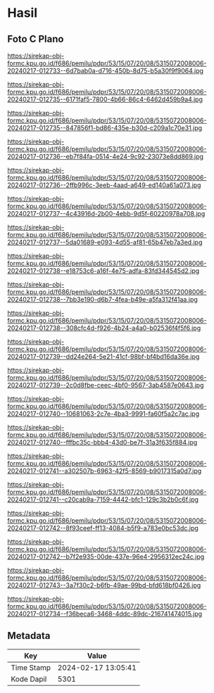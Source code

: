 # Hasil

## Foto C Plano

https://sirekap-obj-formc.kpu.go.id/f686/pemilu/pdpr/53/15/07/20/08/5315072008006-20240217-012733--6d7bab0a-d716-450b-8d75-b5a30f9f9064.jpg

https://sirekap-obj-formc.kpu.go.id/f686/pemilu/pdpr/53/15/07/20/08/5315072008006-20240217-012735--6171faf5-7800-4b66-86c4-6462d459b9a4.jpg

https://sirekap-obj-formc.kpu.go.id/f686/pemilu/pdpr/53/15/07/20/08/5315072008006-20240217-012735--847856f1-bd86-435e-b30d-c209a1c70e31.jpg

https://sirekap-obj-formc.kpu.go.id/f686/pemilu/pdpr/53/15/07/20/08/5315072008006-20240217-012736--eb7f84fa-0514-4e24-9c92-23073e8dd869.jpg

https://sirekap-obj-formc.kpu.go.id/f686/pemilu/pdpr/53/15/07/20/08/5315072008006-20240217-012736--2ffb996c-3eeb-4aad-a649-ed140a61a073.jpg

https://sirekap-obj-formc.kpu.go.id/f686/pemilu/pdpr/53/15/07/20/08/5315072008006-20240217-012737--4c43916d-2b00-4ebb-9d5f-60220978a708.jpg

https://sirekap-obj-formc.kpu.go.id/f686/pemilu/pdpr/53/15/07/20/08/5315072008006-20240217-012737--5da01689-e093-4d55-af81-65b47eb7a3ed.jpg

https://sirekap-obj-formc.kpu.go.id/f686/pemilu/pdpr/53/15/07/20/08/5315072008006-20240217-012738--e18753c6-a16f-4e75-adfa-83fd344545d2.jpg

https://sirekap-obj-formc.kpu.go.id/f686/pemilu/pdpr/53/15/07/20/08/5315072008006-20240217-012738--7bb3e190-d6b7-4fea-b49e-a5fa312f41aa.jpg

https://sirekap-obj-formc.kpu.go.id/f686/pemilu/pdpr/53/15/07/20/08/5315072008006-20240217-012738--308cfc4d-f926-4b24-a4a0-b02536f4f5f6.jpg

https://sirekap-obj-formc.kpu.go.id/f686/pemilu/pdpr/53/15/07/20/08/5315072008006-20240217-012739--dd24e264-5e21-41cf-98bf-bf4bd16da36e.jpg

https://sirekap-obj-formc.kpu.go.id/f686/pemilu/pdpr/53/15/07/20/08/5315072008006-20240217-012739--2c0d8fbe-ceec-4bf0-9567-3ab4587e0643.jpg

https://sirekap-obj-formc.kpu.go.id/f686/pemilu/pdpr/53/15/07/20/08/5315072008006-20240217-012740--10681063-2c7e-4ba3-9991-fa60f5a2c7ac.jpg

https://sirekap-obj-formc.kpu.go.id/f686/pemilu/pdpr/53/15/07/20/08/5315072008006-20240217-012740--fffbc35c-bbb4-43d0-be7f-31a3f635f884.jpg

https://sirekap-obj-formc.kpu.go.id/f686/pemilu/pdpr/53/15/07/20/08/5315072008006-20240217-012741--a302507b-6963-42f5-8569-b9017315a0d7.jpg

https://sirekap-obj-formc.kpu.go.id/f686/pemilu/pdpr/53/15/07/20/08/5315072008006-20240217-012741--c20cab9a-7159-4442-bfc1-129c3b2b0c6f.jpg

https://sirekap-obj-formc.kpu.go.id/f686/pemilu/pdpr/53/15/07/20/08/5315072008006-20240217-012742--8f93ceef-ff13-4084-b5f9-a783e0bc53dc.jpg

https://sirekap-obj-formc.kpu.go.id/f686/pemilu/pdpr/53/15/07/20/08/5315072008006-20240217-012742--b7f2e935-00de-437e-96e4-2956312ec24c.jpg

https://sirekap-obj-formc.kpu.go.id/f686/pemilu/pdpr/53/15/07/20/08/5315072008006-20240217-012743--3a7f30c2-b6fb-49ae-99bd-bfd618bf0426.jpg

https://sirekap-obj-formc.kpu.go.id/f686/pemilu/pdpr/53/15/07/20/08/5315072008006-20240217-012734--f36beca6-3468-4ddc-89dc-216741474015.jpg


## Metadata

| Key        | Value               |
| ---------- | ------------------- |
| Time Stamp | 2024-02-17 13:05:41 |
| Kode Dapil | 5301                |



